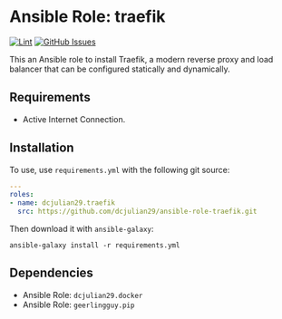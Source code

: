 # Ansible Role: traefik

[![Lint](https://github.com/dcjulian29/ansible-role-traefik/actions/workflows/lint.yml/badge.svg)](https://github.com/dcjulian29/ansible-role-traefik/actions/workflows/lint.yml) [![GitHub Issues](https://img.shields.io/github/issues-raw/dcjulian29/ansible-role-traefik.svg)](https://github.com/dcjulian29/ansible-role-traefik/issues)

This an Ansible role to install Traefik, a modern reverse proxy and load balancer that can be configured statically and dynamically.

## Requirements

- Active Internet Connection.

## Installation

To use, use `requirements.yml` with the following git source:

```yaml
---
roles:
- name: dcjulian29.traefik
  src: https://github.com/dcjulian29/ansible-role-traefik.git
  ```

Then download it with `ansible-galaxy`:

```shell
ansible-galaxy install -r requirements.yml
```

## Dependencies

- Ansible Role: `dcjulian29.docker`
- Ansible Role: `geerlingguy.pip`
